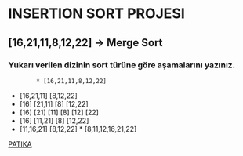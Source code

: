 # INSERTION SORT PROJESI
## [16,21,11,8,12,22] -> Merge Sort
### Yukarı verilen dizinin sort türüne göre aşamalarını yazınız.

            * [16,21,11,8,12,22] 
* [16,21,11]							[8,12,22]
* [16]	[21,11]						[8] [12,22]
* [16]	[21]	[11]				[8] [12] [22]
* [16] 	[11,21]						[8] [12,22]
* [11,16,21]							[8,12,22]
      * [8,11,12,16,21,22]
				

[PATIKA](www.patika.dev)
